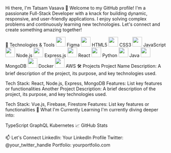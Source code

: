 Hi there, I'm Tatsam Vasava 👋
Welcome to my GitHub profile! I'm a passionate Full-Stack Developer with a knack for building dynamic, responsive, and user-friendly applications. I enjoy solving complex problems and continuously learning new technologies. Let's connect and create something amazing together!

🔧 Technologies & Tools
<img src="https://img.icons8.com/color/48/000000/figma--v1.png" width="30"/> Figma
<img src="https://img.icons8.com/color/48/000000/html-5--v1.png" width="30"/> HTML5
<img src="https://img.icons8.com/color/48/000000/css3.png" width="30"/> CSS3
<img src="https://img.icons8.com/color/48/000000/javascript--v1.png" width="30"/> JavaScript
<img src="https://img.icons8.com/color/48/000000/nodejs.png" width="30"/> Node.js
<img src="https://img.icons8.com/color/48/000000/express.png" width="30"/> Express.js
<img src="https://img.icons8.com/color/48/000000/react-native.png" width="30"/> React
<img src="https://img.icons8.com/color/48/000000/python--v1.png" width="30"/> Python
<img src="https://img.icons8.com/color/48/000000/java-coffee-cup-logo--v1.png" width="30"/> Java
<img src="https://img.icons8.com/color/48/000000/mongodb.png" width="30"/> MongoDB
<img src="https://img.icons8.com/color/48/000000/docker.png" width="30"/> Docker
<img src="https://img.icons8.com/color/48/000000/amazon-web-services.png" width="30"/> AWS
🛠️ Projects
Project Name
Description: A brief description of the project, its purpose, and key technologies used.

Tech Stack: React, Node.js, Express, MongoDB
Features: List key features or functionalities
Another Project
Description: A brief description of the project, its purpose, and key technologies used.

Tech Stack: Vue.js, Firebase, Firestore
Features: List key features or functionalities
🌱 What I'm Currently Learning
I'm currently diving deeper into:

TypeScript
GraphQL
Kubernetes
📈 GitHub Stats

📫 Let's Connect
LinkedIn: Your LinkedIn Profile
Twitter: @your_twitter_handle
Portfolio: yourportfolio.com
